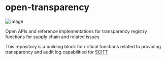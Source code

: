 # open-transparency

![image](https://user-images.githubusercontent.com/3495140/181781150-c7f31753-b634-4d41-b634-2c25e4ecae58.png)

Open APIs and reference implementations for transparency registry functions for supply chain and related issues

This repository is a building block for critical functions related to providing transparency and audit log capabilitied for [SCITT](https://github.com/ietf-scitt/draft-birkholz-scitt-architecture)
